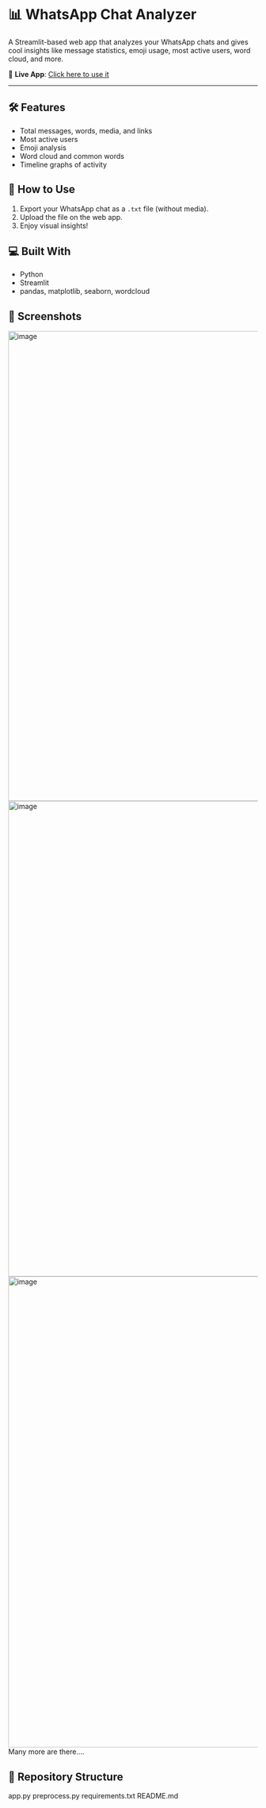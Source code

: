 # 📊 WhatsApp Chat Analyzer

A Streamlit-based web app that analyzes your WhatsApp chats and gives cool insights like message statistics, emoji usage, most active users, word cloud, and more.

🔗 **Live App**: [Click here to use it](https://ugak99nxv9zeqwkrtc6mjm.streamlit.app/)

---

## 🛠 Features
- Total messages, words, media, and links
- Most active users
- Emoji analysis
- Word cloud and common words
- Timeline graphs of activity

## 📄 How to Use
1. Export your WhatsApp chat as a `.txt` file (without media).
2. Upload the file on the web app.
3. Enjoy visual insights!

## 💻 Built With
- Python
- Streamlit
- pandas, matplotlib, seaborn, wordcloud

## 📸 Screenshots

<img width="947" alt="image" src="https://github.com/user-attachments/assets/10a05bda-428f-4de8-b345-bd58c8e778e9" />
<img width="958" alt="image" src="https://github.com/user-attachments/assets/466bf3ee-e577-4d91-bcb3-da94bd499fff" />
<img width="949" alt="image" src="https://github.com/user-attachments/assets/1d363677-35cd-4c95-b6f0-b0ea1cccb495" />
Many more are there....



## 📁 Repository Structure
app.py
preprocess.py
requirements.txt
README.md



